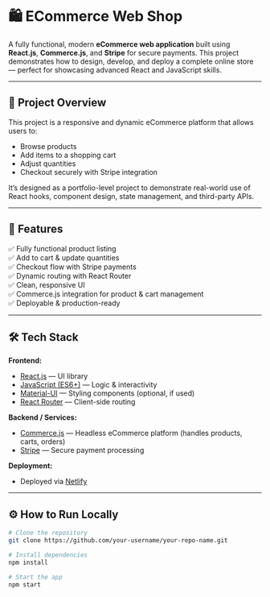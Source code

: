 # 🛍️ ECommerce Web Shop

A fully functional, modern **eCommerce web application** built using **React.js**, **Commerce.js**, and **Stripe** for secure payments. This project demonstrates how to design, develop, and deploy a complete online store — perfect for showcasing advanced React and JavaScript skills.

---

## 📌 Project Overview

This project is a responsive and dynamic eCommerce platform that allows users to:
- Browse products
- Add items to a shopping cart
- Adjust quantities
- Checkout securely with Stripe integration

It’s designed as a portfolio-level project to demonstrate real-world use of React hooks, component design, state management, and third-party APIs.

---

## 🚀 Features

✅ Fully functional product listing  
✅ Add to cart & update quantities  
✅ Checkout flow with Stripe payments  
✅ Dynamic routing with React Router  
✅ Clean, responsive UI  
✅ Commerce.js integration for product & cart management  
✅ Deployable & production-ready

---

## 🛠️ Tech Stack

**Frontend:**  
- [React.js](https://reactjs.org/) — UI library  
- [JavaScript (ES6+)](https://developer.mozilla.org/en-US/docs/Web/JavaScript) — Logic & interactivity  
- [Material-UI](https://mui.com/) — Styling components (optional, if used)  
- [React Router](https://reactrouter.com/) — Client-side routing

**Backend / Services:**  
- [Commerce.js](https://commercejs.com/) — Headless eCommerce platform (handles products, carts, orders)  
- [Stripe](https://stripe.com/) — Secure payment processing

**Deployment:**  
- Deployed via [Netlify](https://www.netlify.com/)

---

## ⚙️ How to Run Locally

```bash
# Clone the repository
git clone https://github.com/your-username/your-repo-name.git

# Install dependencies
npm install

# Start the app
npm start

